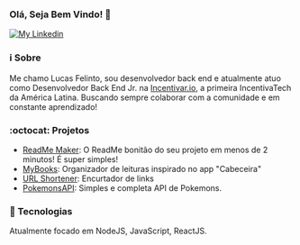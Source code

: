 ### Olá, Seja Bem Vindo! 👋

<a href="https://www.linkedin.com/in/lucas-felinto/" >
  <img alt="My Linkedin" src="https://img.shields.io/badge/lucasfelinto-%230077B5?style=social&logo=linkedin">
</a>

### :information_source: Sobre
Me chamo Lucas Felinto, sou desenvolvedor back end e atualmente atuo como Desenvolvedor Back End Jr. na [Incentivar.io](http://incentivar.io/), a primeira IncentivaTech da América Latina. Buscando sempre colaborar com a comunidade e em constante aprendizado!

### :octocat: Projetos
- [ReadMe Maker](https://github.com/lucas-felinto/readme_maker):
  O ReadMe bonitão do seu projeto em menos de 2 minutos! É super simples!
- [MyBooks](https://github.com/lucas-felinto/myBooks):
  Organizador de leituras inspirado no app "Cabeceira"
- [URL Shortener](https://github.com/lucas-felinto/url-shortener):
  Encurtador de links
- [PokemonsAPI](https://github.com/lucas-felinto/pokemonsAPI):
  Simples e completa API de Pokemons.

### :rocket: Tecnologias
Atualmente focado em NodeJS, JavaScript, ReactJS.
